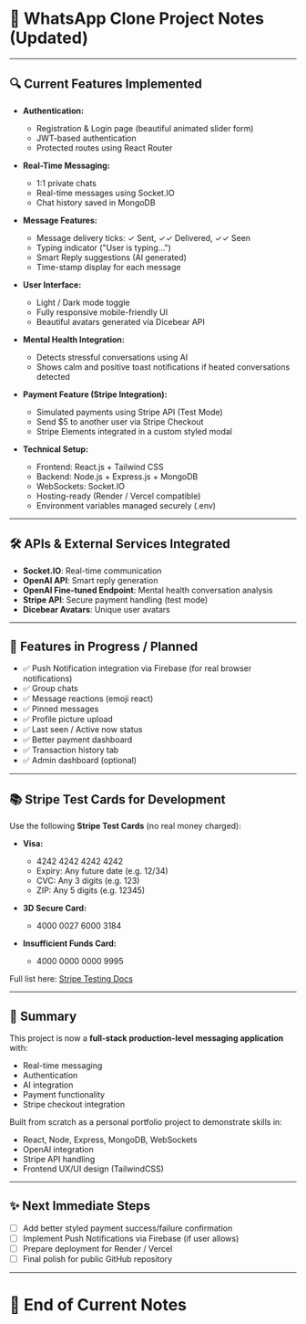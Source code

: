 # 📱 WhatsApp Clone Project Notes (Updated)

---

## 🔍 Current Features Implemented

- **Authentication:**
  - Registration & Login page (beautiful animated slider form)
  - JWT-based authentication
  - Protected routes using React Router

- **Real-Time Messaging:**
  - 1:1 private chats
  - Real-time messages using Socket.IO
  - Chat history saved in MongoDB

- **Message Features:**
  - Message delivery ticks: ✓ Sent, ✓✓ Delivered, ✓✓ Seen
  - Typing indicator ("User is typing...")
  - Smart Reply suggestions (AI generated)
  - Time-stamp display for each message

- **User Interface:**
  - Light / Dark mode toggle
  - Fully responsive mobile-friendly UI
  - Beautiful avatars generated via Dicebear API

- **Mental Health Integration:**
  - Detects stressful conversations using AI
  - Shows calm and positive toast notifications if heated conversations detected

- **Payment Feature (Stripe Integration):**
  - Simulated payments using Stripe API (Test Mode)
  - Send $5 to another user via Stripe Checkout
  - Stripe Elements integrated in a custom styled modal

- **Technical Setup:**
  - Frontend: React.js + Tailwind CSS
  - Backend: Node.js + Express.js + MongoDB
  - WebSockets: Socket.IO
  - Hosting-ready (Render / Vercel compatible)
  - Environment variables managed securely (.env)


---

## 🛠️ APIs & External Services Integrated

- **Socket.IO**: Real-time communication
- **OpenAI API**: Smart reply generation
- **OpenAI Fine-tuned Endpoint**: Mental health conversation analysis
- **Stripe API**: Secure payment handling (test mode)
- **Dicebear Avatars**: Unique user avatars


---

## 🌊 Features in Progress / Planned

- ✅ Push Notification integration via Firebase (for real browser notifications)
- ✅ Group chats
- ✅ Message reactions (emoji react)
- ✅ Pinned messages
- ✅ Profile picture upload
- ✅ Last seen / Active now status
- ✅ Better payment dashboard
- ✅ Transaction history tab
- ✅ Admin dashboard (optional)


---

## 📚 Stripe Test Cards for Development

Use the following **Stripe Test Cards** (no real money charged):

- **Visa:**
  - 4242 4242 4242 4242
  - Expiry: Any future date (e.g. 12/34)
  - CVC: Any 3 digits (e.g. 123)
  - ZIP: Any 5 digits (e.g. 12345)

- **3D Secure Card:**
  - 4000 0027 6000 3184

- **Insufficient Funds Card:**
  - 4000 0000 0000 9995

Full list here: [Stripe Testing Docs](https://stripe.com/docs/testing)


---

## 🏁 Summary

This project is now a **full-stack production-level messaging application** with:
- Real-time messaging
- Authentication
- AI integration
- Payment functionality
- Stripe checkout integration

Built from scratch as a personal portfolio project to demonstrate skills in:
- React, Node, Express, MongoDB, WebSockets
- OpenAI integration
- Stripe API handling
- Frontend UX/UI design (TailwindCSS)

---

## ✨ Next Immediate Steps

- [ ] Add better styled payment success/failure confirmation
- [ ] Implement Push Notifications via Firebase (if user allows)
- [ ] Prepare deployment for Render / Vercel
- [ ] Final polish for public GitHub repository

---

# 💪 End of Current Notes

